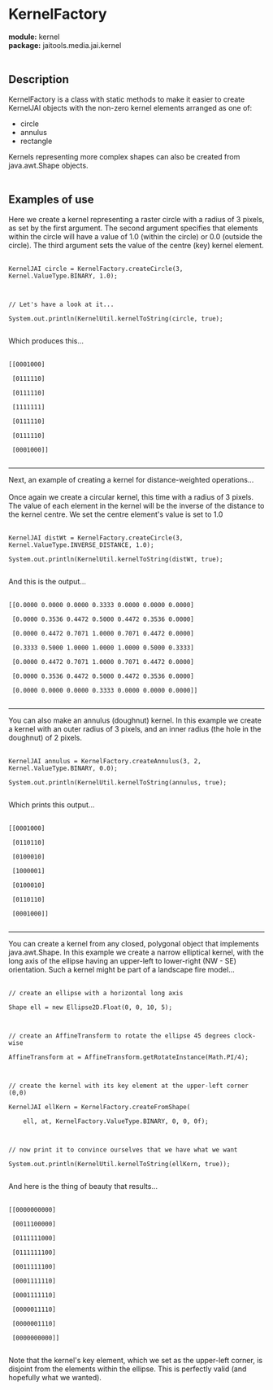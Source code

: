 # KernelFactory #

**module:** kernel <br>
<b>package:</b> jaitools.media.jai.kernel<br>
<br>
<h2>Description</h2>

KernelFactory is a class with static methods to make it easier to create KernelJAI objects with the non-zero kernel elements arranged as one of:<br>
<ul><li>circle<br>
</li><li>annulus<br>
</li><li>rectangle</li></ul>

Kernels representing more complex shapes can also be created from java.awt.Shape objects.<br>
<br>
<h2>Examples of use</h2>

Here we create a kernel representing a raster circle with a radius of 3 pixels, as set by the first argument. The second argument specifies that elements within the circle will have a value of 1.0 (within the circle) or 0.0 (outside the circle). The third argument sets the value of the centre (key) kernel element.<br>
<br>
<pre><code>KernelJAI circle = KernelFactory.createCircle(3, Kernel.ValueType.BINARY, 1.0);<br>
<br>
// Let's have a look at it...<br>
System.out.println(KernelUtil.kernelToString(circle, true);<br>
</code></pre>

Which produces this...<br>
<br>
<pre><code>[[0001000]<br>
 [0111110]<br>
 [0111110]<br>
 [1111111]<br>
 [0111110]<br>
 [0111110]<br>
 [0001000]]<br>
</code></pre>

<hr />

Next, an example of creating a kernel for distance-weighted operations...<br>
<br>
Once again we create a circular kernel, this time with a radius of 3 pixels. The value of each element in the kernel will be the inverse of the distance to the kernel centre. We set the centre element's value is set to 1.0<br>
<br>
<pre><code>KernelJAI distWt = KernelFactory.createCircle(3, Kernel.ValueType.INVERSE_DISTANCE, 1.0);<br>
System.out.println(KernelUtil.kernelToString(distWt, true);<br>
</code></pre>

And this is the output...<br>
<br>
<pre><code>[[0.0000 0.0000 0.0000 0.3333 0.0000 0.0000 0.0000]<br>
 [0.0000 0.3536 0.4472 0.5000 0.4472 0.3536 0.0000]<br>
 [0.0000 0.4472 0.7071 1.0000 0.7071 0.4472 0.0000]<br>
 [0.3333 0.5000 1.0000 1.0000 1.0000 0.5000 0.3333]<br>
 [0.0000 0.4472 0.7071 1.0000 0.7071 0.4472 0.0000]<br>
 [0.0000 0.3536 0.4472 0.5000 0.4472 0.3536 0.0000]<br>
 [0.0000 0.0000 0.0000 0.3333 0.0000 0.0000 0.0000]]<br>
</code></pre>

<hr />

You can also make an annulus (doughnut) kernel. In this example we create a kernel with an outer radius of 3 pixels, and an inner radius (the hole in the doughnut) of 2 pixels.<br>
<br>
<pre><code>KernelJAI annulus = KernelFactory.createAnnulus(3, 2, Kernel.ValueType.BINARY, 0.0);<br>
System.out.println(KernelUtil.kernelToString(annulus, true);<br>
</code></pre>

Which prints this output...<br>
<br>
<pre><code>[[0001000]<br>
 [0110110]<br>
 [0100010]<br>
 [1000001]<br>
 [0100010]<br>
 [0110110]<br>
 [0001000]]<br>
</code></pre>

<hr />

You can create a kernel from any closed, polygonal object that implements java.awt.Shape. In this example we create a narrow elliptical kernel, with the long axis of the ellipse having an upper-left to lower-right (NW - SE) orientation. Such a kernel might be part of a landscape fire model...<br>
<br>
<pre><code>// create an ellipse with a horizontal long axis<br>
Shape ell = new Ellipse2D.Float(0, 0, 10, 5);<br>
<br>
// create an AffineTransform to rotate the ellipse 45 degrees clock-wise<br>
AffineTransform at = AffineTransform.getRotateInstance(Math.PI/4);<br>
<br>
// create the kernel with its key element at the upper-left corner (0,0)<br>
KernelJAI ellKern = KernelFactory.createFromShape(<br>
    ell, at, KernelFactory.ValueType.BINARY, 0, 0, 0f);<br>
<br>
// now print it to convince ourselves that we have what we want<br>
System.out.println(KernelUtil.kernelToString(ellKern, true));<br>
</code></pre>

And here is the thing of beauty that results...<br>
<br>
<pre><code>[[0000000000]<br>
 [0011100000]<br>
 [0111111000]<br>
 [0111111100]<br>
 [0011111100]<br>
 [0001111110]<br>
 [0001111110]<br>
 [0000011110]<br>
 [0000001110]<br>
 [0000000000]]<br>
</code></pre>

Note that the kernel's key element, which we set as the upper-left corner, is disjoint from the elements within the ellipse. This is perfectly valid (and hopefully what we wanted).
